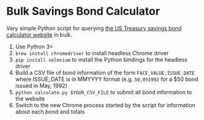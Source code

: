# Bulk Savings Bond Calculator

Very simple Python script for querying [the US Treasury savings bond calculator website](https://www.treasurydirect.gov/BC/SBCPrice) in bulk.

1. Use Python 3+
2. `brew install chromedriver` to install headless Chrome driver
3. `pip install selenium` to install the Python bindings for the headless driver
4. Build a CSV file of bond information of the form `FACE_VALUE,ISSUE_DATE` where ISSUE_DATE is in MMYYYY format (e.g. `50,051992` for a $50 bond issued in May, 1992)
5. `python calculate.py $YOUR_CSV_FILE` to submit all bond information to the website
6. Switch to the new Chrome process started by the script for information about each bond and totals
